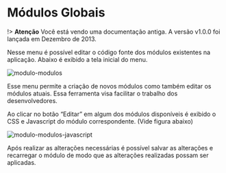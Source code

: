 # Módulos Globais

!> **Atenção** Você está vendo uma documentação antiga. A versão v1.0.0 foi lançada em Dezembro de 2013.

Nesse menu é possível editar o código fonte dos módulos existentes na aplicação. Abaixo é exibido a tela inicial do menu.

![modulo-modulos](_images/modulo-modulos.png)

Esse menu permite a criação de novos módulos como também editar os módulos atuais. Essa ferramenta visa facilitar o trabalho dos desenvolvedores.

Ao clicar no botão “Editar” em algum dos módulos disponíveis é exibido o CSS e Javascript do módulo correspondente. (Vide figura abaixo)

![modulo-modulos-javascript](_images/modulo-modulos-javascript.png)

Após realizar as alterações necessárias é possível salvar as alterações e recarregar o módulo de modo que as alterações realizadas possam ser aplicadas.


